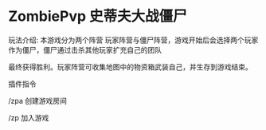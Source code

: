# ZombiePvp 史蒂夫大战僵尸

玩法介绍: 本游戏分为两个阵营 玩家阵营与僵尸阵营，游戏开始后会选择两个玩家作为僵尸，僵尸通过击杀其他玩家扩充自己的团队

最终获得胜利。玩家阵营可收集地图中的物资箱武装自己，并生存到游戏结束。

插件指令

/zpa 创建游戏房间

/zp 加入游戏
